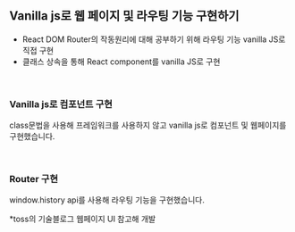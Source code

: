 ## Vanilla js로 웹 페이지 및 라우팅 기능 구현하기
- React DOM Router의 작동원리에 대해 공부하기 위해 라우팅 기능 vanilla JS로 직접 구현
- 클래스 상속을 통해 React component를 vanilla JS로 구현

<br>

### Vanilla js로 컴포넌트 구현
class문법을 사용해 프레임워크를 사용하지 않고 vanilla js로 컴포넌트 및 웹페이지를 구현했습니다.

<br>

### Router 구현
window.history api를 사용해 라우팅 기능을 구현했습니다.



*toss의 기술블로그 웹페이지 UI 참고해 개발
